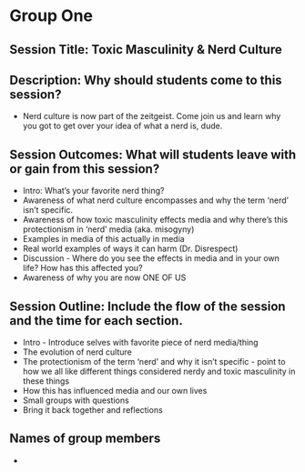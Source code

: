 # Group One
## Session Title: Toxic Masculinity & Nerd Culture
## Description: Why should students come to this session?
* Nerd culture is now part of the zeitgeist. Come join us and 		learn why you got to get over your idea of what a nerd is, 		dude.

## Session Outcomes: What will students leave with or gain from this session?
* Intro: What’s your favorite nerd thing?
* Awareness of what nerd culture encompasses and why the term ‘nerd’ isn’t specific.
* Awareness of how toxic masculinity effects media and why there’s this protectionism in ‘nerd’ media (aka. misogyny)
* Examples in media of this actually in media
* Real world examples of ways it can harm (Dr. Disrespect)
* Discussion - Where do you see the effects in media and in your own life? How has this affected you? 
* Awareness of why you are now ONE OF US

## Session Outline: Include the flow of the session and the time for each section.
* Intro - Introduce selves with favorite piece of nerd media/thing
* The evolution of nerd culture
* The protectionism of the term ‘nerd’ and why it isn’t specific - point to how we all like different things considered nerdy and toxic masculinity in these things
* How this has influenced media and our own lives 
* Small groups with questions
* Bring it back together and reflections 

## Names of group members
*
